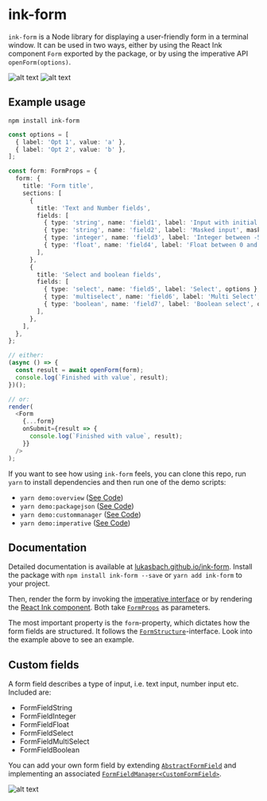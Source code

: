 # ink-form

`ink-form` is a Node library for displaying a user-friendly form in a terminal window.
It can be used in two ways, either by using the React Ink component `Form` exported by
the package, or by using the imperative API `openForm(options)`.

![alt text](https://github.com/lukasbach/ink-form/raw/main/demo/overview.gif 'Demo 1')
![alt text](https://github.com/lukasbach/ink-form/raw/main/demo/packagejson.gif 'Demo 2')

## Example usage

    npm install ink-form

```typescript jsx
const options = [
  { label: 'Opt 1', value: 'a' },
  { label: 'Opt 2', value: 'b' },
];

const form: FormProps = {
  form: {
    title: 'Form title',
    sections: [
      {
        title: 'Text and Number fields',
        fields: [
          { type: 'string', name: 'field1', label: 'Input with initial value', initialValue: 'Initial value' },
          { type: 'string', name: 'field2', label: 'Masked input', mask: '*' },
          { type: 'integer', name: 'field3', label: 'Integer between -5 and 8, stepsize 2', min: -5, max: 8, step: 2 },
          { type: 'float', name: 'field4', label: 'Float between 0 and 5, stepsize 0.1', min: 0, max: 5, step: 0.1 },
        ],
      },
      {
        title: 'Select and boolean fields',
        fields: [
          { type: 'select', name: 'field5', label: 'Select', options },
          { type: 'multiselect', name: 'field6', label: 'Multi Select', options },
          { type: 'boolean', name: 'field7', label: 'Boolean select', options },
        ],
      },
    ],
  },
};

// either:
(async () => {
  const result = await openForm(form);
  console.log(`Finished with value`, result);
})();

// or:
render(
  <Form
    {...form}
    onSubmit={result => {
      console.log(`Finished with value`, result);
    }}
  />
);
```

If you want to see how using `ink-form` feels, you can clone this repo, run `yarn` to install
dependencies and then run one of the demo scripts:

- `yarn demo:overview` ([See Code](https://github.com/lukasbach/ink-form/blob/main/src/demo/overview.tsx))
- `yarn demo:packagejson` ([See Code](https://github.com/lukasbach/ink-form/blob/main/src/demo/packagejson.tsx))
- `yarn demo:custommanager` ([See Code](https://github.com/lukasbach/ink-form/blob/main/src/demo/custommanager.tsx))
- `yarn demo:imperative` ([See Code](https://github.com/lukasbach/ink-form/blob/main/src/demo/imperative.ts))

## Documentation

Detailed documentation is available at [lukasbach.github.io/ink-form](https://lukasbach.github.io/ink-form/).
Install the package with `npm install ink-form --save` or `yarn add ink-form` to your project.

Then, render the form by invoking the [imperative interface](https://lukasbach.github.io/ink-form/modules.html#openform)
or by rendering the [React Ink component](https://lukasbach.github.io/ink-form/modules.html#form).
Both take [`FormProps`](https://lukasbach.github.io/ink-form/interfaces/formprops.html) as parameters.

The most important property is the `form`-property, which dictates how the form fields are structured. It follows
the [`FormStructure`](https://lukasbach.github.io/ink-form/interfaces/formstructure.html)-interface. Look into the
example above to see an example.

## Custom fields

A form field describes a type of input, i.e. text input, number input etc.
Included are:

- FormFieldString
- FormFieldInteger
- FormFieldFloat
- FormFieldSelect
- FormFieldMultiSelect
- FormFieldBoolean

You can add your own form field by extending
[`AbstractFormField`](https://lukasbach.github.io/ink-form/modules.html#abstractformfield)
and implementing an associated
[`FormFieldManager<CustomFormField>`](https://lukasbach.github.io/ink-form/interfaces/formfieldmanager.html).

![alt text](https://github.com/lukasbach/ink-form/raw/main/demo/customfield.gif 'Demo 3')
